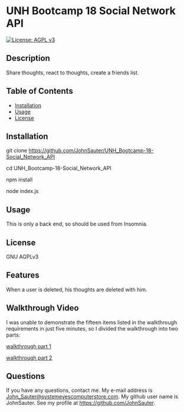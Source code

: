 # UNH Bootcamp 18 Social Network API
[![License: AGPL v3](https://img.shields.io/badge/License-AGPL_v3-blue.svg)](https://www.gnu.org/licenses/agpl-3.0)
## Description

Share thoughts, react to thoughts, create a friends list.

## Table of Contents

- [Installation](#installation)
- [Usage](#usage)
- [License](#license)

## Installation

git clone https://github.com/JohnSauter/UNH_Bootcamp-18-Social_Network_API

cd UNH_Bootcamp-18-Social_Network_API

npm install

node index.js

## Usage

This is only a back end, so should be used from Insomnia.

## License
GNU AGPLv3

## Features
When a user is deleted, his thoughts are deleted with him.

## Walkthrough Video

I was unable to demonstrate the fifteen items listed in the walkthrough
requirements in just five minutes, so I divided the walkthrough into
two parts:

[walkthrough part 1](https://youtu.be/EVnBelDXQas)

[walkthrough part 2](https://youtu.be/pk3bN5ceCi0)

## Questions

If you have any questions, contact me.
My e-mail address is John_Sauter@systemeyescomputerstore.com.
My github user name is JohnSauter.  See my profile at
https://github.com/JohnSauter.

